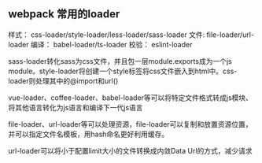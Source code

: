 ## webpack 常用的loader
样式： css-loader/style-loader/less-loader/sass-loader
文件:  file-loader/url-loader
编译： babel-loader/ts-loader
校验： eslint-loader

sass-loader转化sass为css文件，并且包一层module.exports成为一个js module。style-loader将创建一个style标签将css文件嵌入到html中。css-loader则处理其中的@import和url()

vue-loader、coffee-loader、babel-loader等可以将特定文件格式转成js模块、将其他语言转化为js语言和编译下一代js语言

file-loader、url-loader等可以处理资源，file-loader可以复制和放置资源位置，并可以指定文件名模板，用hash命名更好利用缓存。

url-loader可以将小于配置limit大小的文件转换成内敛Data Url的方式，减少请求